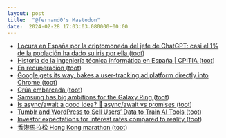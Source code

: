```yaml
---
layout: post
title:  "@fernand0's Mastodon"
date:  2024-02-28 17:03:03.080000+00:00
---
```

*  [Locura en España por la criptomoneda del jefe de ChatGPT: casi el 1% de la población ha dado su iris por ella ](https://www.eldiario.es/tecnologia/locura-espana-criptomoneda-jefe-chatgpt-1-poblacion-dado-iris_1_10948840.htm) ([toot](https://mastodon.social/@fernand0/112010184823844542))
*  [Historia de la ingeniería técnica informática en España \| CPITIA ](https://www.cpitia.org/el-colegio/ingenieria-tecnica-informatica/historia) ([toot](https://mastodon.social/@fernand0/112009997141014664))
*  [En recuperación ](https://avecesunafoto.wordpress.com/2024/02/28/en-recuperacion-3) ([toot](https://mastodon.social/@fernand0/112009973220084109))
*  [Google gets its way, bakes a user-tracking ad platform directly into Chrome ](https://arstechnica.com/gadgets/2023/09/googles-widely-opposed-ad-platform-the-privacy-sandbox-launches-in-chrome) ([toot](https://mastodon.social/@fernand0/112009847524888311))
*  [Grúa embarcada ](https://www.flickr.com/photos/fernand0/53529661117) ([toot](https://mastodon.social/@fernand0/112009606246066587))
*  [Samsung has big ambitions for the Galaxy Ring ](https://www.theverge.com/2024/2/26/24082729/samsung-has-big-ambitions-for-the-galaxy-rin) ([toot](https://mastodon.social/@fernand0/112009596769098864))
*  [Is async/await a good idea? 🤔 async/await vs promises ](https://dev.to/codeparrot/is-asyncawait-a-good-idea-asyncawait-vs-promises-4li) ([toot](https://mastodon.social/@fernand0/112009177023107912))
*  [Tumblr and WordPress to Sell Users’ Data to Train AI Tools ](https://www.404media.co/tumblr-and-wordpress-to-sell-users-data-to-train-ai-tools) ([toot](https://mastodon.social/@fernand0/112008889954586688))
*  [Investor expectations for interest rates compared to reality ](https://flowingdata.com/2024/02/09/investor-expectations-for-interest-rates-compared-to-reality) ([toot](https://mastodon.social/@fernand0/112008612700720799))
*  [香港馬拉松 Hong Kong marathon ](https://www.lkk-store.com/lkk-map/a/stories/hong-kong-marathon/?v=e) ([toot](https://mastodon.social/@fernand0/112008345962737178))
